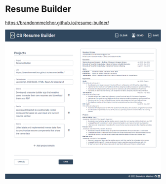 # Resume Builder

https://brandonnmelchor.github.io/resume-builder/

![](./src/assets/screenshot_101322.png)
